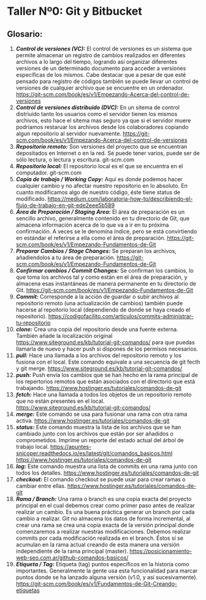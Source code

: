 ﻿# Taller Nº0: Git y Bitbucket
## Glosario:

1. ***Control de versiones (VC):***
El control de versiones es un sistema que permite almacenar un registro de cambios realizados en diferentes archivos a lo largo del tiempo, logrando así organizar diferentes versiones de un determinado documento para acceder a versiones específicas de los mismos.
Cabe destacar que a pesar de que esté pensado  para registro de códigos también se puede llevar un control de versiones de cualquier archivo que se encuentre en un ordenador.
https://git-scm.com/book/es/v1/Empezando-Acerca-del-control-de-versiones
2. ***Control de versiones distribuido (DVC):***
En un sitema de control distriuido tanto los usuarios como el servidor tienen los mismos archivos, esto hace el sitema mas seguro ya que si el servidor muere
podriamos restaruar los archivos desde los colaboradores copiando algun repositorio al servidor nuevamente.
https://git-scm.com/book/es/v1/Empezando-Acerca-del-control-de-versiones
3. ***Repositorio remoto:***
Son versiones del proyecto que se encuentran depositados en Internet o en la red. Se puede 
tener varios,  puede ser de sólo lectura, o lectura y escritura.
git-scm.com
4. ***Repositorio local:***
El repositorio local es el que se encuentra en el computador.
git-scm.com
5. ***Copia de trabajo / Working Copy:***
Aquí es donde podemos hacer cualquier cambio y no afectar nuestro repositorio en lo absoluto.
En cuanto modificamos algo de nuestro código, éste tiene status de modificado.
https://medium.com/laboratoria-how-to/describiendo-el-flujo-de-trabajo-en-git-ede2eee5b589
6. ***Área de Preparación / Staging Area:***
El área de preparación es un sencillo archivo, generalmente contenido en tu directorio de Git, que almacena información 
acerca de lo que va a ir en tu próxima confirmación. A veces se le denomina índice, pero se está convirtiendo en estándar 
el referirse a ella como el área de preparación.
https://git-scm.com/book/es/v1/Empezando-Fundamentos-de-Git
7. ***Preparar Cambios / Stage Changes:***
Se preparan los archivos, añadiendolos a tu área de preparación.
https://git-scm.com/book/es/v1/Empezando-Fundamentos-de-Git
8. ***Confirmar cambios / Commit Changes:***
Se confirman los cambios, lo que toma los archivos tal y como están en el área de preparación, y 
almacena esas instantáneas de manera permanente en tu directorio de Git.
https://git-scm.com/book/es/v1/Empezando-Fundamentos-de-Git
9. ***Commit:***
Corresponde a la acción de guardar o subir archivos al repositorio remoto (una actualización de cambios) también 
puede hacerse al repoitorio local (dependiendo de donde se haya creado el repositorio).
https://codigofacilito.com/articulos/commits-administrar-tu-repositorio
10. ***clone:***
Crea una copia del repositorio desde una fuente externa. También añade la localización original
https://www.siteground.es/kb/tutorial-git-comandos/
para que puedas llamarla de nuevo y hacer push si dispones de los permisos necesarios.
11. ***pull:***
Hace una llamada a los archivos del repositorio remoto y los fusiona con el local. Este 
comando equivale a una secuencia de git fecth y git merge.
https://www.siteground.es/kb/tutorial-git-comandos/
12. ***push:***
Push envía los cambios que se han hecho en la rama principal de los repertorios remotos que están asociados con el directorio que está trabajando.
https://www.hostinger.es/tutoriales/comandos-de-git
13. ***fetch:***
Hace una llamada a todos los objetos de un repositorio remoto que no están presentes en el local.
https://www.siteground.es/kb/tutorial-git-comandos/
14. ***merge:***
Este comando se usa para fusionar una rama con otra rama activa.
https://www.hostinger.es/tutoriales/comandos-de-git
15. ***status:***
Este comando muestra la lista de los archivos que se han cambiado junto con los archivos que están por ser añadidos o 
comprometidos. Imprime un reporte del estado actual del árbol de trabajo local.
https://apuntes-snicoper.readthedocs.io/es/latest/git/comandos_basicos.html
https://www.hostinger.es/tutoriales/comandos-de-git
16. ***log:***
Este comando muestra una lista de commits en una rama junto con todos los detalles.
https://www.hostinger.es/tutoriales/comandos-de-git
17. ***checkout:***
El comando checkout se puede usar para crear ramas o cambiar entre ellas.
https://www.hostinger.es/tutoriales/comandos-de-git
18. ***Rama / Branch:***
Una rama o branch es una copia exacta del proyecto principal en el cual debemos crear como primer paso antes de realizar realizar un cambio.
Es una buena práctica generar un branch por cada cambio a realizar.
Git no almacena los datos de forma incremental, al crear una rama se crea una copia exacta de la versión principal donde comenzaremos a realizar nuestras modificaciones.
Debemos realizar commits por cada modificación realizada en el branch. Éstos sí se acumulan en la rama actual creando de esta manera una versión independiente de la rama principal (master).
https://posicionamiento-web-seo.com.ar/github-comandos-basicos/
19. ***Etiqueta / Tag:***
Etiqueta (tag) puntos específicos en la historia como importantes. Generalmente la gente usa esta
funcionalidad para marcar puntos donde se ha lanzado alguna versión (v1.0, y así sucesivamente).
https://git-scm.com/book/es/v1/Fundamentos-de-Git-Creando-etiquetas
